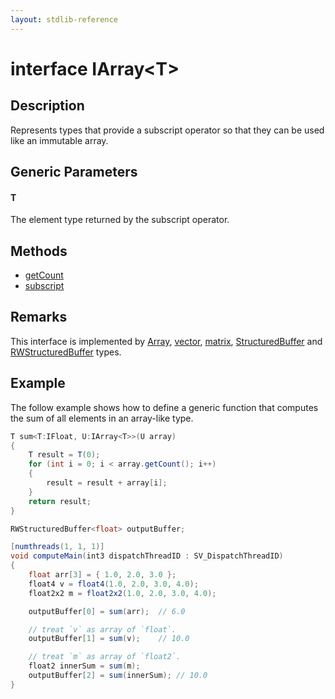 ```yaml
---
layout: stdlib-reference
---
```


# interface IArray\<T\>

## Description

Represents types that provide a subscript operator so that they can be used like an immutable array.

## Generic Parameters

####  <a id="typeparam-T"></a>T
The element type returned by the subscript operator.


## Methods

* [getCount](getcount-3)
* [subscript](subscript)

## Remarks

This interface is implemented by <span class='code'><a href="../../types/array-0/index.html" class="code_type">Array</a></span>, <span class='code'><a href="../../types/vector/index.html" class="code_type">vector</a></span>, <span class='code'><a href="../../types/matrix/index.html" class="code_type">matrix</a></span>, <span class='code'><a href="../../types/structuredbuffer-0a/index.html" class="code_type">StructuredBuffer</a></span> and <span class='code'><a href="../../types/rwstructuredbuffer-012c/index.html" class="code_type">RWStructuredBuffer</a></span> types.

## Example

The follow example shows how to define a generic function that computes the sum of all elements in an array-like type.
```csharp
T sum<T:IFloat, U:IArray<T>>(U array)
{
    T result = T(0);
    for (int i = 0; i < array.getCount(); i++)
    {
        result = result + array[i];
    }
    return result;
}

RWStructuredBuffer<float> outputBuffer;

[numthreads(1, 1, 1)]
void computeMain(int3 dispatchThreadID : SV_DispatchThreadID)
{
    float arr[3] = { 1.0, 2.0, 3.0 };
    float4 v = float4(1.0, 2.0, 3.0, 4.0);
    float2x2 m = float2x2(1.0, 2.0, 3.0, 4.0);

    outputBuffer[0] = sum(arr);  // 6.0

    // treat `v` as array of `float`.
    outputBuffer[1] = sum(v);    // 10.0

    // treat `m` as array of `float2`.
    float2 innerSum = sum(m); 
    outputBuffer[2] = sum(innerSum); // 10.0
}
```



<!-- RTD-TOC-START
```{toctree}
:titlesonly:
:hidden:

getCount <getcount-3>
subscript <subscript>
```
RTD-TOC-END -->
